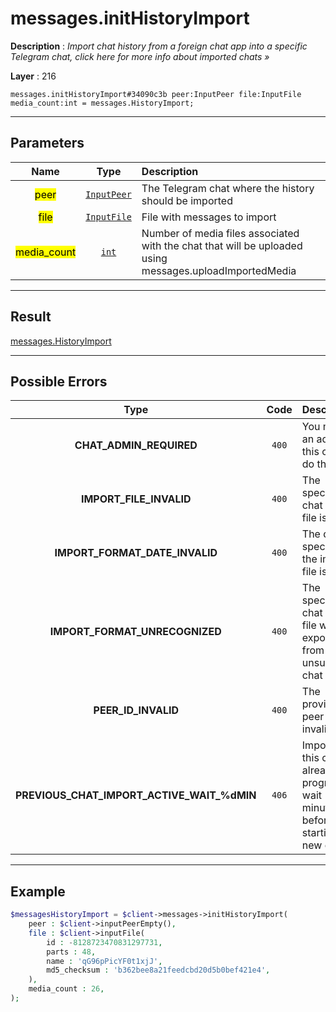 # messages.initHistoryImport

**Description** : *Import chat history from a foreign chat app into a specific Telegram chat, click here for more info about imported chats &raquo;*

**Layer** : 216

```tl
messages.initHistoryImport#34090c3b peer:InputPeer file:InputFile media_count:int = messages.HistoryImport;
```

---

## Parameters

| Name | Type | Description |
| :---: | :---: | :--- |
| <mark>peer</mark> | [`InputPeer`](type/InputPeer) | The Telegram chat where the history should be imported |
| <mark>file</mark> | [`InputFile`](type/InputFile) | File with messages to import |
| <mark>media_count</mark> | [`int`](type/int) | Number of media files associated with the chat that will be uploaded using messages.uploadImportedMedia |

---

## Result

[messages.HistoryImport](type/messages.HistoryImport)

---

## Possible Errors

| Type | Code | Description |
| :---: | :---: | :--- |
| **CHAT_ADMIN_REQUIRED** | `400` | You must be an admin in this chat to do this |
| **IMPORT_FILE_INVALID** | `400` | The specified chat export file is invalid |
| **IMPORT_FORMAT_DATE_INVALID** | `400` | The date specified in the import file is invalid |
| **IMPORT_FORMAT_UNRECOGNIZED** | `400` | The specified chat export file was exported from an unsupported chat app |
| **PEER_ID_INVALID** | `400` | The provided peer id is invalid |
| **PREVIOUS_CHAT_IMPORT_ACTIVE_WAIT_%dMIN** | `406` | Import for this chat is already in progress, wait %d minutes before starting a new one |

---

## Example

```php
$messagesHistoryImport = $client->messages->initHistoryImport(
	peer : $client->inputPeerEmpty(),
	file : $client->inputFile(
		id : -8128723470831297731,
		parts : 48,
		name : 'qG96pPicYF0t1xjJ',
		md5_checksum : 'b362bee8a21feedcbd20d5b0bef421e4',
	),
	media_count : 26,
);
```